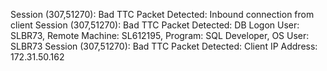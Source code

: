 Session (307,51270): Bad TTC Packet Detected: Inbound connection from client
Session (307,51270): Bad TTC Packet Detected: DB Logon User: SLBR73, Remote Machine: SL612195, Program: SQL Developer, OS User: SLBR73
Session (307,51270): Bad TTC Packet Detected: Client IP Address: 172.31.50.162
